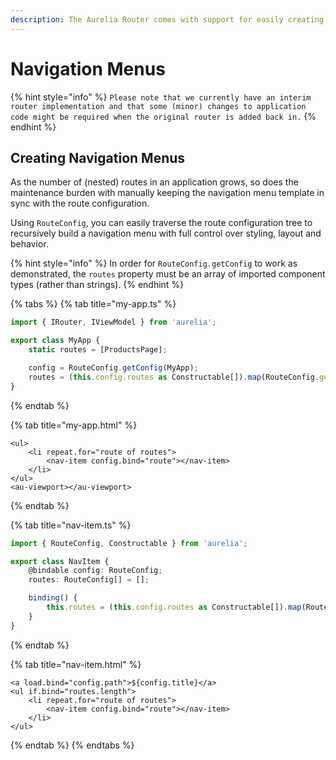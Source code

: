 ```yaml
---
description: The Aurelia Router comes with support for easily creating navigation menus.
---
```


# Navigation Menus

{% hint style="info" %}
`Please note that we currently have an interim router implementation and that some (minor) changes to application code might be required when the original router is added back in.`
{% endhint %}

## Creating Navigation Menus

As the number of \(nested\) routes in an application grows, so does the maintenance burden with manually keeping the navigation menu template in sync with the route configuration.

Using `RouteConfig`, you can easily traverse the route configuration tree to recursively build a navigation menu with full control over styling, layout and behavior.

{% hint style="info" %}
In order for `RouteConfig.getConfig` to work as demonstrated, the `routes` property must be an array of imported component types \(rather than strings\).
{% endhint %}

{% tabs %}
{% tab title="my-app.ts" %}
```typescript
import { IRouter, IViewModel } from 'aurelia';

export class MyApp {
    static routes = [ProductsPage];

    config = RouteConfig.getConfig(MyApp);
    routes = (this.config.routes as Constructable[]).map(RouteConfig.getConfig);
}
```
{% endtab %}

{% tab title="my-app.html" %}
```markup
<ul>
    <li repeat.for="route of routes">
        <nav-item config.bind="route"></nav-item>
    </li>
</ul>
<au-viewport></au-viewport>
```
{% endtab %}

{% tab title="nav-item.ts" %}
```typescript
import { RouteConfig, Constructable } from 'aurelia';

export class NavItem {
    @bindable config: RouteConfig;
    routes: RouteConfig[] = [];

    binding() {
        this.routes = (this.config.routes as Constructable[]).map(RouteConfig.getConfig);
    }
}
```
{% endtab %}

{% tab title="nav-item.html" %}
```markup
<a load.bind="config.path">${config.title}</a>
<ul if.bind="routes.length">
    <li repeat.for="route of routes">
        <nav-item config.bind="route"></nav-item>
    </li>
</ul>
```
{% endtab %}
{% endtabs %}

